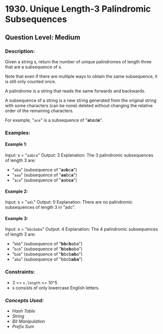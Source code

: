 # 1930. Unique Length-3 Palindromic Subsequences
## Question Level: Medium
### Description:
Given a string s, return the number of unique palindromes of length three that are a subsequence of s.

Note that even if there are multiple ways to obtain the same subsequence, it is still only counted once.

A palindrome is a string that reads the same forwards and backwards.

A subsequence of a string is a new string generated from the original string with some characters (can be none) deleted without changing the relative order of the remaining characters.

For example, "`ace`" is a subsequence of "<b>a</b>b<b>c</b>d<b>e</b>".

### Examples:
#### Example 1:

Input: s = "`aabca`"
Output: 3
Explanation: The 3 palindromic subsequences of length 3 are:
- "`aba`" (subsequence of "<b>a</b>a<b>b</b>c<b>a</b>")
- "`aaa`" (subsequence of "<b>a</b><b>a</b>bc<b>a</b>")
- "`aca`" (subsequence of "<b>a</b>ab<b>c</b><b>a</b>")
#### Example 2:

Input: s = "`adc`"
Output: 0
Explanation: There are no palindromic subsequences of length 3 in "adc".
#### Example 3:

Input: s = "`bbcbaba`"
Output: 4
Explanation: The 4 palindromic subsequences of length 3 are:
- "`bbb`" (subsequence of "<b>b</b><b>b</b>c<b>b</b>aba")
- "`bcb`" (subsequence of "<b>b</b>b<b>c</b><b>b</b>aba")
- "`bab`" (subsequence of "<b>b</b>bcb<b>a</b><b>b</b>a")
- "`aba`" (subsequence of "bbcb<b>a</b><b>b</b><b>a</b>")

### Constraints:

- 3 <= `s.length` <= 10^5
- s consists of only lowercase English letters.

### <i>Concepts Used:
- Hash Table
- String
- Bit Manipulation
- Prefix Sum</i>
